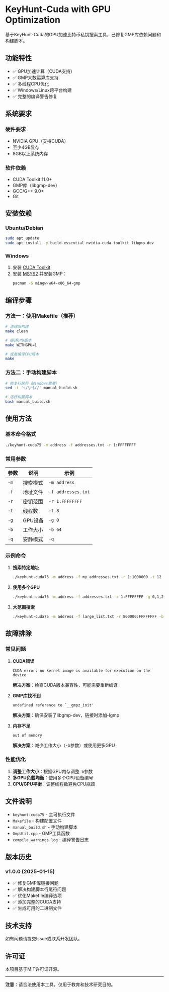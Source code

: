 # KeyHunt-Cuda with GPU Optimization

基于KeyHunt-Cuda的GPU加速比特币私钥搜索工具，已修复GMP库依赖问题和构建脚本。

## 功能特性

- ✅ GPU加速计算（CUDA支持）
- ✅ GMP大数运算库支持
- ✅ 多线程CPU优化
- ✅ Windows/Linux跨平台构建
- ✅ 完整的编译警告修复

## 系统要求

### 硬件要求
- NVIDIA GPU（支持CUDA）
- 至少4GB显存
- 8GB以上系统内存

### 软件依赖
- CUDA Toolkit 11.0+
- GMP库（libgmp-dev）
- GCC/G++ 9.0+
- Git

## 安装依赖

### Ubuntu/Debian
```bash
sudo apt update
sudo apt install -y build-essential nvidia-cuda-toolkit libgmp-dev
```

### Windows
1. 安装 [CUDA Toolkit](https://developer.nvidia.com/cuda-toolkit)
2. 安装 [MSYS2](https://www.msys2.org/) 并安装GMP：
   ```bash
   pacman -S mingw-w64-x86_64-gmp
   ```

## 编译步骤

### 方法一：使用Makefile（推荐）
```bash
# 清理旧构建
make clean

# 编译GPU版本
make WITHGPU=1

# 或者编译CPU版本  
make
```

### 方法二：手动构建脚本
```bash
# 修复行尾符（Windows需要）
sed -i 's/\r$//' manual_build.sh

# 运行构建脚本
bash manual_build.sh
```

## 使用方法

### 基本命令格式
```bash
./keyhunt-cuda75 -m address -f addresses.txt -r 1:FFFFFFFF
```

### 常用参数

| 参数 | 说明 | 示例 |
|------|------|------|
| `-m` | 搜索模式 | `-m address` |
| `-f` | 地址文件 | `-f addresses.txt` |
| `-r` | 密钥范围 | `-r 1:FFFFFFFF` |
| `-t` | 线程数 | `-t 8` |
| `-g` | GPU设备 | `-g 0` |
| `-b` | 工作大小 | `-b 64` |
| `-q` | 安静模式 | `-q` |

### 示例命令

1. **搜索特定地址**
   ```bash
   ./keyhunt-cuda75 -m address -f my_addresses.txt -r 1:1000000 -t 12 -g 0
   ```

2. **使用多个GPU**
   ```bash
   ./keyhunt-cuda75 -m address -f addresses.txt -r 1:FFFFFFFF -g 0,1,2 -t 24
   ```

3. **大范围搜索**
   ```bash
   ./keyhunt-cuda75 -m address -f large_list.txt -r 800000:FFFFFFFF -b 128 -q
   ```

## 故障排除

### 常见问题

1. **CUDA错误**
   ```
   CUDA error: no kernel image is available for execution on the device
   ```
   **解决方案**：检查CUDA版本兼容性，可能需要重新编译

2. **GMP库找不到**
   ```
   undefined reference to `__gmpz_init'
   ```
   **解决方案**：确保安装了libgmp-dev，链接时添加-lgmp

3. **内存不足**
   ```
   out of memory
   ```
   **解决方案**：减少工作大小（-b参数）或使用更多GPU

### 性能优化

1. **调整工作大小**：根据GPU内存调整`-b`参数
2. **多GPU负载均衡**：使用多个GPU设备编号
3. **CPU/GPU平衡**：调整线程数避免CPU瓶颈

## 文件说明

- `keyhunt-cuda75` - 主可执行文件
- `Makefile` - 构建配置文件
- `manual_build.sh` - 手动构建脚本
- `GmpUtil.cpp` - GMP工具函数
- `compile_warnings.log` - 编译警告日志

## 版本历史

### v1.0.0 (2025-01-15)
- ✅ 修复GMP库链接问题
- ✅ 解决构建脚本行尾符问题
- ✅ 优化Makefile编译选项
- ✅ 添加完整的CUDA支持
- ✅ 生成可用的二进制文件

## 技术支持

如有问题请提交Issue或联系开发团队。

## 许可证

本项目基于MIT许可证开源。

---
**注意**：请合法使用本工具，仅用于教育和技术研究目的。